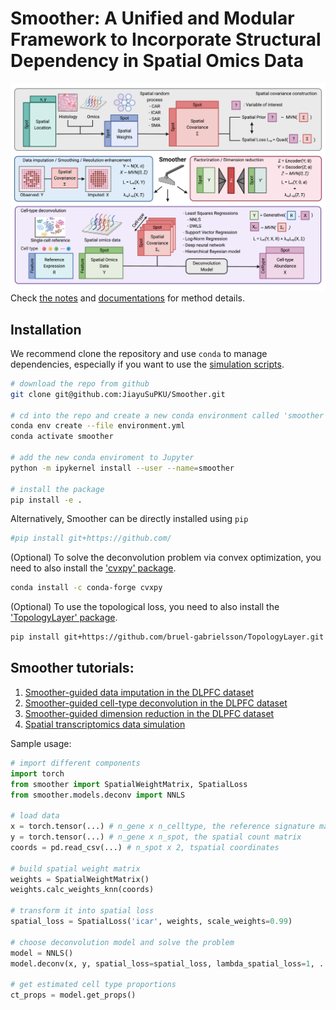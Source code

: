 # Smoother: A Unified and Modular Framework to Incorporate Structural Dependency in Spatial Omics Data
![Overview](/docs/img/Smoother_overview.png)
Check [the notes](/docs/Smoother_sup_notes.pdf) and [documentations](/docs/smoother/index.md) for method details.

## Installation
We recommend clone the repository and use `conda` to manage dependencies, especially if you want to use the [simulation scripts](/simulation/README.md).
```zsh
# download the repo from github
git clone git@github.com:JiayuSuPKU/Smoother.git

# cd into the repo and create a new conda environment called 'smoother'
conda env create --file environment.yml
conda activate smoother

# add the new conda enviroment to Jupyter
python -m ipykernel install --user --name=smoother

# install the package
pip install -e .
```
Alternatively, Smoother can be directly installed using `pip`
```zsh
#pip install git+https://github.com/
```


(Optional) To solve the deconvolution problem via convex optimization, 
you need to also install the ['cvxpy' package](https://www.cvxpy.org/).

```zsh
conda install -c conda-forge cvxpy
```

(Optional) To use the topological loss, you need to also install the 
['TopologyLayer' package](https://github.com/bruel-gabrielsson/TopologyLayer).

```zsh
pip install git+https://github.com/bruel-gabrielsson/TopologyLayer.git
```

## Smoother tutorials:
1. [Smoother-guided data imputation in the DLPFC dataset](/tutorials/tutorial_impute.ipynb)
2. [Smoother-guided cell-type deconvolution in the DLPFC dataset](/tutorials/tutorial_deconv.ipynb)
3. [Smoother-guided dimension reduction in the DLPFC dataset](/tutorials/tutorial_dr.ipynb)
4. [Spatial transcriptomics data simulation](/simulation/README.md)

Sample usage:
```python
# import different components
import torch
from smoother import SpatialWeightMatrix, SpatialLoss
from smoother.models.deconv import NNLS

# load data
x = torch.tensor(...) # n_gene x n_celltype, the reference signature matrix
y = torch.tensor(...) # n_gene x n_spot, the spatial count matrix
coords = pd.read_csv(...) # n_spot x 2, tspatial coordinates

# build spatial weight matrix
weights = SpatialWeightMatrix()
weights.calc_weights_knn(coords)

# transform it into spatial loss
spatial_loss = SpatialLoss('icar', weights, scale_weights=0.99)

# choose deconvolution model and solve the problem
model = NNLS()
model.deconv(x, y, spatial_loss=spatial_loss, lambda_spatial_loss=1, ...)

# get estimated cell type proportions
ct_props = model.get_props()
```